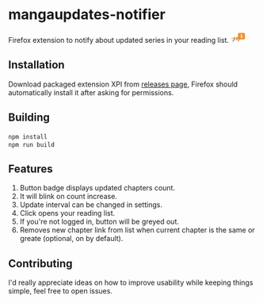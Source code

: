 # mangaupdates-notifier
Firefox extension to notify about updated series in your reading list.
![](https://github.com/Klaster1/mangaupdates-notifier/raw/master/screenshots/screenshot-1.png)

## Installation
Download packaged extension XPI from [releases page](https://github.com/Klaster1/mangaupdates-notifier/releases), Firefox should automatically install it after asking for permissions.

## Building
```
npm install
npm run build
```

## Features

1. Button badge displays updated chapters count.
2. It will blink on count increase.
3. Update interval can be changed in settings.
4. Click opens your reading list.
5. If you're not logged in, button will be greyed out.
6. Removes new chapter link from list when current chapter is the same or greate (optional, on by default).

## Contributing
I'd really appreciate ideas on how to improve usability while keeping things simple, feel free to open issues.